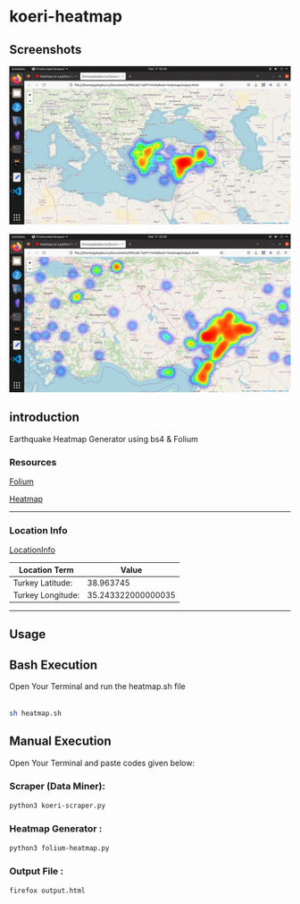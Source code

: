 # koeri-heatmap

## Screenshots

![View1](img/1.png)

![View2](img/2.png)

## introduction

Earthquake Heatmap Generator using bs4 & Folium

### Resources

[Folium](https://python-visualization.github.io/folium/index.html)

[Heatmap](https://python-visualization.github.io/folium/plugins.html?highlight=heatmap#folium.plugins.HeatMap)

---

### Location Info

[LocationInfo](https://www.distancesto.com/coordinates/tr/turkey-latitude-longitude/history/3603.html)

| Location Term     | Value              |
| ----------------- | ------------------ |
| Turkey Latitude:  | 38.963745          |
| Turkey Longitude: | 35.243322000000035 |

---

## Usage

## Bash Execution 

Open Your Terminal and run the heatmap.sh file

```bash

sh heatmap.sh

```


## Manual Execution

Open Your Terminal and paste codes given below:

### Scraper (Data Miner):

```bash
python3 koeri-scraper.py
```

### Heatmap Generator :

```bash
python3 folium-heatmap.py
```

### Output File :

```bash
firefox output.html
```



